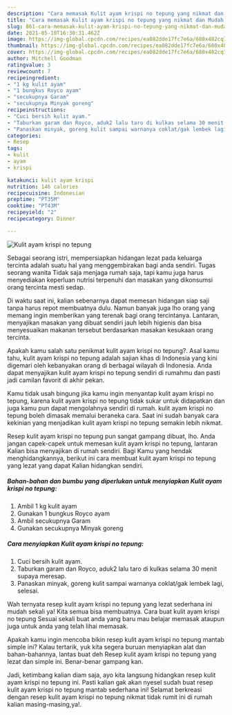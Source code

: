 ```yaml
---
description: "Cara memasak Kulit ayam krispi no tepung yang nikmat dan Mudah Dibuat"
title: "Cara memasak Kulit ayam krispi no tepung yang nikmat dan Mudah Dibuat"
slug: 861-cara-memasak-kulit-ayam-krispi-no-tepung-yang-nikmat-dan-mudah-dibuat
date: 2021-05-10T16:30:31.462Z
image: https://img-global.cpcdn.com/recipes/ea082dde17fc7e6a/680x482cq70/kulit-ayam-krispi-no-tepung-foto-resep-utama.jpg
thumbnail: https://img-global.cpcdn.com/recipes/ea082dde17fc7e6a/680x482cq70/kulit-ayam-krispi-no-tepung-foto-resep-utama.jpg
cover: https://img-global.cpcdn.com/recipes/ea082dde17fc7e6a/680x482cq70/kulit-ayam-krispi-no-tepung-foto-resep-utama.jpg
author: Mitchell Goodman
ratingvalue: 3
reviewcount: 7
recipeingredient:
- "1 kg kulit ayam"
- "1 bungkus Royco ayam"
- "secukupnya Garam"
- "secukupnya Minyak goreng"
recipeinstructions:
- "Cuci bersih kulit ayam."
- "Taburkan garam dan Royco, aduk2 lalu taro di kulkas selama 30 menit supaya meresap."
- "Panaskan minyak, goreng kulit sampai warnanya coklat/gak lembek lagi, selesai."
categories:
- Resep
tags:
- kulit
- ayam
- krispi

katakunci: kulit ayam krispi 
nutrition: 146 calories
recipecuisine: Indonesian
preptime: "PT35M"
cooktime: "PT43M"
recipeyield: "2"
recipecategory: Dinner

---
```



![Kulit ayam krispi no tepung](https://img-global.cpcdn.com/recipes/ea082dde17fc7e6a/680x482cq70/kulit-ayam-krispi-no-tepung-foto-resep-utama.jpg)

Sebagai seorang istri, mempersiapkan hidangan lezat pada keluarga tercinta adalah suatu hal yang menggembirakan bagi anda sendiri. Tugas seorang  wanita Tidak saja menjaga rumah saja, tapi kamu juga harus menyediakan keperluan nutrisi terpenuhi dan masakan yang dikonsumsi orang tercinta mesti sedap.

Di waktu  saat ini, kalian sebenarnya dapat memesan hidangan siap saji tanpa harus repot membuatnya dulu. Namun banyak juga lho orang yang memang ingin memberikan yang terenak bagi orang tercintanya. Lantaran, menyajikan masakan yang dibuat sendiri jauh lebih higienis dan bisa menyesuaikan makanan tersebut berdasarkan masakan kesukaan orang tercinta. 



Apakah kamu salah satu penikmat kulit ayam krispi no tepung?. Asal kamu tahu, kulit ayam krispi no tepung adalah sajian khas di Indonesia yang kini digemari oleh kebanyakan orang di berbagai wilayah di Indonesia. Anda dapat menyajikan kulit ayam krispi no tepung sendiri di rumahmu dan pasti jadi camilan favorit di akhir pekan.

Kamu tidak usah bingung jika kamu ingin menyantap kulit ayam krispi no tepung, karena kulit ayam krispi no tepung tidak sukar untuk didapatkan dan juga kamu pun dapat mengolahnya sendiri di rumah. kulit ayam krispi no tepung boleh dimasak memalui beraneka cara. Saat ini sudah banyak cara kekinian yang menjadikan kulit ayam krispi no tepung semakin lebih nikmat.

Resep kulit ayam krispi no tepung pun sangat gampang dibuat, lho. Anda jangan capek-capek untuk memesan kulit ayam krispi no tepung, lantaran Kalian bisa menyajikan di rumah sendiri. Bagi Kamu yang hendak menghidangkannya, berikut ini cara membuat kulit ayam krispi no tepung yang lezat yang dapat Kalian hidangkan sendiri.

<!--inarticleads1-->

##### Bahan-bahan dan bumbu yang diperlukan untuk menyiapkan Kulit ayam krispi no tepung:

1. Ambil 1 kg kulit ayam
1. Gunakan 1 bungkus Royco ayam
1. Ambil secukupnya Garam
1. Gunakan secukupnya Minyak goreng




<!--inarticleads2-->

##### Cara menyiapkan Kulit ayam krispi no tepung:

1. Cuci bersih kulit ayam.
1. Taburkan garam dan Royco, aduk2 lalu taro di kulkas selama 30 menit supaya meresap.
1. Panaskan minyak, goreng kulit sampai warnanya coklat/gak lembek lagi, selesai.




Wah ternyata resep kulit ayam krispi no tepung yang lezat sederhana ini mudah sekali ya! Kita semua bisa membuatnya. Cara buat kulit ayam krispi no tepung Sesuai sekali buat anda yang baru mau belajar memasak ataupun juga untuk anda yang telah lihai memasak.

Apakah kamu ingin mencoba bikin resep kulit ayam krispi no tepung mantab simple ini? Kalau tertarik, yuk kita segera buruan menyiapkan alat dan bahan-bahannya, lantas buat deh Resep kulit ayam krispi no tepung yang lezat dan simple ini. Benar-benar gampang kan. 

Jadi, ketimbang kalian diam saja, ayo kita langsung hidangkan resep kulit ayam krispi no tepung ini. Pasti kalian gak akan nyesel sudah buat resep kulit ayam krispi no tepung mantab sederhana ini! Selamat berkreasi dengan resep kulit ayam krispi no tepung nikmat tidak rumit ini di rumah kalian masing-masing,ya!.

